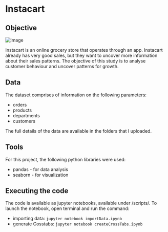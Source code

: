 # **Instacart**

## Objective 
![image](https://github.com/datcaodo/pythoncode/assets/167109605/ab95b22a-2dbe-4ab5-8c89-af4564437e4f)

Instacart is an online grocery store that operates through an app. Instacart already has very good sales, but they want to uncover more information about their sales patterns. The objective of this study is to analyse customer behaviour and uncover patterns for growth.

## Data
The dataset comprises of information on the following parameters: 

  - orders
  - products
  - departments
  - customers

The full details of the data are available in the folders that I uploaded.

## Tools
For this project, the following python libraries were used: 

  - pandas - for data analysis
  - seaborn - for visualization

## Executing the code 

The code is available as jupyter notebooks, available under /scripts/.
To launch the notebook, open terminal and run the command: 

  - importing data: `jupyter notebook importData.ipynb`
  - generate Cosstabs: `jupyter notebook createCrossTabs.ipynb`
